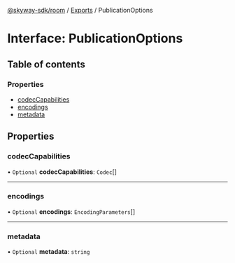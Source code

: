 [@skyway-sdk/room](../README.md) / [Exports](../modules.md) / PublicationOptions

# Interface: PublicationOptions

## Table of contents

### Properties

- [codecCapabilities](PublicationOptions.md#codeccapabilities)
- [encodings](PublicationOptions.md#encodings)
- [metadata](PublicationOptions.md#metadata)

## Properties

### codecCapabilities

• `Optional` **codecCapabilities**: `Codec`[]

___

### encodings

• `Optional` **encodings**: `EncodingParameters`[]

___

### metadata

• `Optional` **metadata**: `string`
